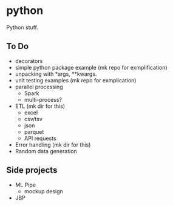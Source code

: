 # python
Python stuff.

## To Do
- decorators
- simple python package example (mk repo for exmplification)
- unpacking with *args, \**kwargs.
- unit testing examples (mk repo for exmplication)
- parallel processing
  - Spark
  - multi-process?
- ETL (mk dir for this)
  - excel
  - csv/tsv
  - json
  - parquet
  - API requests
- Error handling (mk dir for this)
- Random data generation



## Side projects
- ML Pipe
  - mockup design
- JBP

